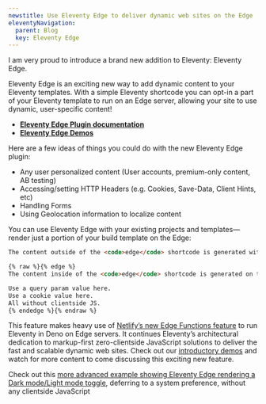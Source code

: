 ```yaml
---
newstitle: Use Eleventy Edge to deliver dynamic web sites on the Edge
eleventyNavigation:
  parent: Blog
  key: Eleventy Edge
---
```

I am very proud to introduce a brand new addition to Eleventy: Eleventy Edge.

Eleventy Edge is an exciting new way to add dynamic content to your Eleventy templates. With a simple Eleventy shortcode you can opt-in a part of your Eleventy template to run on an Edge server, allowing your site to use dynamic, user-specific content!

* **[Eleventy Edge Plugin documentation](/docs/plugins/edge/)**
* **[Eleventy Edge Demos](https://demo-eleventy-edge.netlify.app/)**

Here are a few ideas of things you could do with the new Eleventy Edge plugin:

* Any user personalized content (User accounts, premium-only content, AB testing)
* Accessing/setting HTTP Headers (e.g. Cookies, Save-Data, Client Hints, etc)
* Handling Forms
* Using Geolocation information to localize content

You can use Eleventy Edge with your existing projects and templates—render just a portion of your build template on the Edge:

```html
The content outside of the <code>edge</code> shortcode is generated with the Build.

{% raw %}{% edge %}
The content inside of the <code>edge</code> shortcode is generated on the Edge.

Use a query param value here.
Use a cookie value here.
All without clientside JS.
{% endedge %}{% endraw %}
```

This feature makes heavy use of [Netlify’s new Edge Functions feature](https://docs.netlify.com/netlify-labs/experimental-features/edge-functions/) to run Eleventy in Deno on Edge servers. It continues Eleventy’s architectural dedication to markup-first zero-clientside JavaScript solutions to deliver the fast and scalable dynamic web sites. Check out our [introductory demos](https://demo-eleventy-edge.netlify.app/) and watch for more content to come discussing this exciting new feature.

Check out this [more advanced example showing Eleventy Edge rendering a Dark mode/Light mode toggle](https://demo-eleventy-edge.netlify.app/appearance/), deferring to a system preference, without any clientside JavaScript